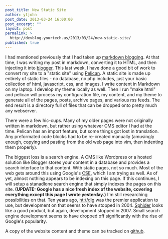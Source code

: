 ```yaml
---
post_title: New Static Site
author: ytjohn
post_date: 2013-03-24 16:00:00
post_excerpt: ""
layout: post
permalink: >
  http://devblog.yourtech.us/2013/03/24/new-static-site/
published: true
---
```

<p>I had mentioned previously that I had taken up <a href="http://www.yourtech.us/blog/feeds/rss/%7Cfilename%7Cmarkdown-blogging.md">markdown blogging</a>. At that time, I was writing my post in markdown, converting it to HTML, and then injecting it into <a href="http://www.blogger.com">blogger</a>. This last week, I have done a good bit of work to convert my site to a "static site" using <a href="http://www.getpelican.com/">Pelican</a>. A static site is made up entirely of static files - no database, no php includes, just your basic collection of html, javascript, css, and images. I write content in Markdown on my laptop. I develop my theme locally as well. Then I run "make html" and pelican will process my configuration file, my content, and my theme to generate all of the pages, posts, archive pages, and various rss feeds. The end result is a directory full of files that can be dropped onto pretty much any webserver.</p>
<p>There were a few hic-cups. Many of my older pages were not originally written in markdown, but rather using whatever CMS editor I had at the time. Pelican has an import feature, but some things got lost in translation. Any preformated code blocks had to be re-created manually (amusingly enough, copying and pasting from the old web page into vim, then indenting them properly).</p>
<p>The biggest loss is a search engine. A CMS like Wordpress or a hosted solution like Blogger stores your content in a database and provides a search interface to that content. With static pages, not so much. Most of the web gets around this using Google's <a href="http://www.google.com/cse">CSE</a>, which I am trying as well. As of yet, almost nothing appears to be indexing on this page. If this continues, I will setup a stanadlone search engine that simply indexes the pages on this site. <strong>(<strong>UPDATE</strong>: Google has a nice fresh index of the website, covering everything except this page I wrote yesterday.)</strong> I'm still researching possibilities on that. Ten years ago, <a href="http://www.htdig.org/">ht://dig</a> was the premier application to use, but development on that seems to have stopped in 2004. <a href="http://www.sphider.eu/">Sphider</a> looks like a good product, but again, development stopped in 2007. Small search engine development seems to have dropped off significantly with the rise of Google's popularity. </p>
<p>A copy of the website content and theme can be tracked on <a href="http://www.github.com/ytjohn/ytwebsite">github</a>. </p>
